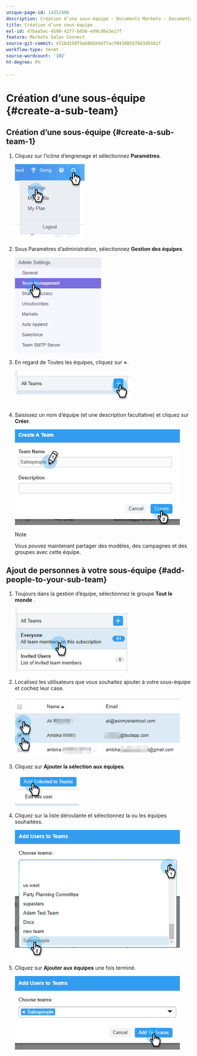 ```yaml
---
unique-page-id: 14352406
description: Création d’une sous-équipe - Documents Marketo - Documentation du produit
title: Création d’une sous-équipe
exl-id: 47baa5ac-4598-4277-b656-e99cd6a3e17f
feature: Marketo Sales Connect
source-git-commit: 431bd258f9a68bbb9df7acf043085578d3d91b1f
workflow-type: tm+mt
source-wordcount: '102'
ht-degree: 0%

---
```


# Création d’une sous-équipe {#create-a-sub-team}

## Création d’une sous-équipe {#create-a-sub-team-1}

1. Cliquez sur l’icône d’engrenage et sélectionnez **Paramètres**.

   ![](assets/one-1.png)

1. Sous Paramètres d’administration, sélectionnez **Gestion des équipes**.

   ![](assets/two-1.png)

1. En regard de Toutes les équipes, cliquez sur **+**.

   ![](assets/three-1.png)

1. Saisissez un nom d’équipe (et une description facultative) et cliquez sur **Créer**.

   ![](assets/four-1.png)

   >[!NOTE]
   >
   >Vous pouvez maintenant partager des modèles, des campagnes et des groupes avec cette équipe.

## Ajout de personnes à votre sous-équipe {#add-people-to-your-sub-team}

1. Toujours dans la gestion d’équipe, sélectionnez le groupe **Tout le monde** .

   ![](assets/five-1.png)

1. Localisez les utilisateurs que vous souhaitez ajouter à votre sous-équipe et cochez leur case.

   ![](assets/six.png)

1. Cliquez sur **Ajouter la sélection aux équipes**.

   ![](assets/seven.png)

1. Cliquez sur la liste déroulante et sélectionnez la ou les équipes souhaitées.

   ![](assets/eight.png)

1. Cliquez sur **Ajouter aux équipes** une fois terminé.

   ![](assets/nine.png)
